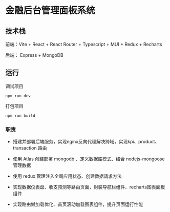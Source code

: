 # 金融后台管理面板系统

## 技术栈

前端：Vite + React + React Router + Typescript + MUI + Redux + Recharts

后端： Express + MongoDB

## 运行

调试项目

```shell
npm run dev
```

打包项目

```shell
npm run build
```

### 职责

- 搭建并部署后端服务，实现nginx反向代理解决跨域，实现kpi、product、transaction 路由

- 使用 Atlas 创建部署 mongodb 、定义数据库模式、结合 nodejs-mongoose 管理数据

- 使用 redux 管理注入全局应用状态、创建数据请求方法

- 实现数据仪表盘、收支预测等路由页面，封装导航栏组件、recharts图表面板组件

- 实现路由懒加载优化、首页滚动加载图表组件，提升页面运行性能
